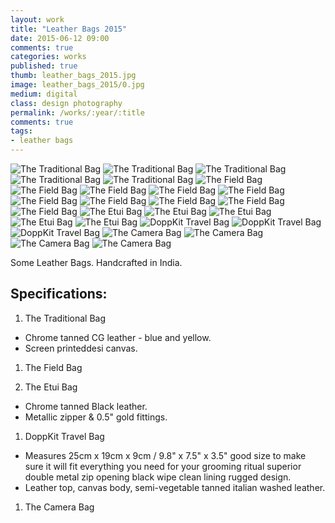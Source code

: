 ```yaml
---
layout: work
title: "Leather Bags 2015"
date: 2015-06-12 09:00
comments: true
categories: works
published: true
thumb: leather_bags_2015.jpg
image: leather_bags_2015/0.jpg
medium: digital
class: design photography
permalink: /works/:year/:title
comments: true
tags:
- leather bags
---
```


<p>
  <div class="fotorama" data-keyboard="true" data-arrows="true" data-click="true" data-swipe="true" data-autoplay="true" data-loop="true" data-allowfullscreen="native">
      <img src="/images/works/leather_bags_2015/1a.jpg" alt="The Traditional Bag" data-caption="The Traditional Bag">
      <img src="/images/works/leather_bags_2015/1b.jpg" alt="The Traditional Bag" data-caption="The Traditional Bag">
      <img src="/images/works/leather_bags_2015/1c.jpg" alt="The Traditional Bag" data-caption="The Traditional Bag">
      <img src="/images/works/leather_bags_2015/1d.jpg" alt="The Traditional Bag" data-caption="The Traditional Bag">
      <img src="/images/works/leather_bags_2015/1e.jpg" alt="The Traditional Bag" data-caption="The Traditional Bag">
      <img src="/images/works/leather_bags_2015/2a.jpg" alt="The Field Bag" data-caption="The Field Bag">
      <img src="/images/works/leather_bags_2015/2b.jpg" alt="The Field Bag" data-caption="The Field Bag">
      <img src="/images/works/leather_bags_2015/2c.jpg" alt="The Field Bag" data-caption="The Field Bag">
      <img src="/images/works/leather_bags_2015/2d.jpg" alt="The Field Bag" data-caption="The Field Bag">
      <img src="/images/works/leather_bags_2015/2e.jpg" alt="The Field Bag" data-caption="The Field Bag">
      <img src="/images/works/leather_bags_2015/2f.jpg" alt="The Field Bag" data-caption="The Field Bag">
      <img src="/images/works/leather_bags_2015/2g.jpg" alt="The Field Bag" data-caption="The Field Bag">
      <img src="/images/works/leather_bags_2015/2h.jpg" alt="The Field Bag" data-caption="The Field Bag">
      <img src="/images/works/leather_bags_2015/2i.jpg" alt="The Field Bag" data-caption="The Field Bag">
      <img src="/images/works/leather_bags_2015/2j.jpg" alt="The Field Bag" data-caption="The Field Bag">
      <img src="/images/works/leather_bags_2015/3a.jpg" alt="The Etui Bag" data-caption="The Etui Bag">
      <img src="/images/works/leather_bags_2015/3b.jpg" alt="The Etui Bag" data-caption="The Etui Bag">
      <img src="/images/works/leather_bags_2015/3c.jpg" alt="The Etui Bag" data-caption="The Etui Bag">
      <img src="/images/works/leather_bags_2015/3d.jpg" alt="The Etui Bag" data-caption="The Etui Bag">
      <img src="/images/works/leather_bags_2015/3f.jpg" alt="The Etui Bag" data-caption="The Etui Bag">
      <img src="/images/works/leather_bags_2015/4a.jpg" alt="DoppKit Travel Bag" data-caption="DoppKit Travel Bag">
      <img src="/images/works/leather_bags_2015/4b.jpg" alt="DoppKit Travel Bag" data-caption="DoppKit Travel Bag">
      <img src="/images/works/leather_bags_2015/4c.jpg" alt="DoppKit Travel Bag" data-caption="DoppKit Travel Bag">
      <img src="/images/works/leather_bags_2015/5a.jpg" alt="The Camera Bag" data-caption="The Camera Bag">
      <img src="/images/works/leather_bags_2015/5b.jpg" alt="The Camera Bag" data-caption="The Camera Bag">
      <img src="/images/works/leather_bags_2015/5c.jpg" alt="The Camera Bag" data-caption="The Camera Bag">
      <img src="/images/works/leather_bags_2015/5d.jpg" alt="The Camera Bag" data-caption="The Camera Bag">
  </div>
</p>

Some Leather Bags. Handcrafted in India.

Specifications:
---------------
1. The Traditional Bag
- Chrome tanned CG leather - blue and yellow.
- Screen printeddesi canvas.

1. The Field Bag

1. The Etui Bag
- Chrome tanned Black leather.
- Metallic zipper & 0.5" gold fittings.

1. DoppKit Travel Bag
- Measures 25cm x 19cm x 9cm / 9.8" x 7.5" x 3.5" good size to make sure it will fit everything you need for your grooming ritual superior double metal zip opening black wipe clean lining rugged design.
- Leather top, canvas body, semi-vegetable tanned italian washed leather.

1. The Camera Bag

